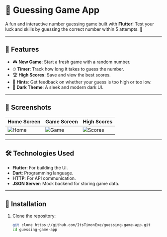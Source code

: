 # 🌙 Guessing Game App

A fun and interactive number guessing game built with **Flutter**! Test your luck and skills by guessing the correct number within 5 attempts. 🎉

---

## 🚀 Features

- 🎮 **New Game**: Start a fresh game with a random number.
- ⏱ **Timer**: Track how long it takes to guess the number.
- 🏆 **High Scores**: Save and view the best scores.
- 🔢 **Hints**: Get feedback on whether your guess is too high or too low.
- 🌌 **Dark Theme**: A sleek and modern dark UI.

---

## 📸 Screenshots

| Home Screen | Game Screen | High Scores |
|-------------|-------------|-------------|
| ![Home](https://github.com/ItsTimonExe/GuessGame/blob/master/Capture%20d'%C3%A9cran%202025-05-15%20171844.png) | ![Game](https://github.com/ItsTimonExe/GuessGame/blob/master/Capture%20d'%C3%A9cran%202025-05-15%20171830.png) | ![Scores](https://via.placeholder.com/150](https://github.com/ItsTimonExe/GuessGame/blob/master/Capture%20d'%C3%A9cran%202025-05-15%20171844.png)) |

---

## 🛠️ Technologies Used

- **Flutter**: For building the UI.
- **Dart**: Programming language.
- **HTTP**: For API communication.
- **JSON Server**: Mock backend for storing game data.

---

## 🔧 Installation

1. Clone the repository:
   ```bash
   git clone https://github.com/ItsTimonExe/guessing-game-app.git
   cd guessing-game-app
